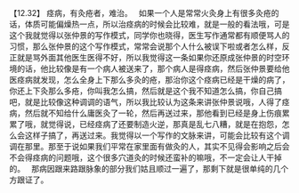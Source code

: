 【12.32】  痉病，有灸疮者，难治。
 
如果一个人是常常火灸身上有很多灸疮的话，体质可能偏燥热一点，所以治痉病的时候会比较难，就是一般的看法哦，可是这个我就觉得以张仲景的写作模式，同学你也晓得，医生写作通常都有顺便骂人的习惯，那么张仲景的这个写作模式，常常会说那个人什么被误下啦或者怎么样，反正就是骂外面其他医生医得不好，所以我觉得这一条如果你还原成张仲景的时空环境的话，他比较像是有一个病人被送来了，那个病人是得痉病，然后张仲景要给他医痉病就发现，怎么全身上下那么多灸的疮，那治你这个痉病已经是干燥的病了，你还上下灸那么多疮，你叫我怎么搞，然后就是这个我不知道怎么搞，你自己搞吧，就是比较像这种调调的语气，所以我比较认为这条来讲张仲景说哦，人得了痉病，然后就不知给什么庸医灸了一轮，然后再送过来，那他看到已经是身上伤痕累累了哦，就觉得说，已经痉病了还要制造火逆，那真是乱七八糟，就是在抱怨，怎么会这样子搞了，再送过来。我觉得以一个写作的文脉来讲，可能会比较有这个调调在那里。那至于说如果我们平常在家里面有做灸的人，其实不见得会影响之后会不会得痉病的问题哦，这个很多穴道灸的时候还蛮补的嘛哦，不一定会让人干掉的。
 
那病因跟来路跟脉象的部分我们姑且顺过一遍了，那剩下就是很单纯的几个方跟证了。
